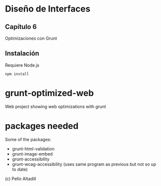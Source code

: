 # Diseño de Interfaces
## Capítulo 6
Optimizaciones con Grunt

## Instalación
Requiere Node.js
```
npm install
```

# grunt-optimized-web
Web project showing web optimizations with grunt

# packages needed
Some of the packages:
- grunt-html-validation
- grunt-image-embed
- grunt-accessibility
- grunt-wcag-accessibility (uses same program as previous but not so up to date)


(c) Pello Altadill
